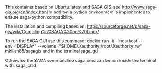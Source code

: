 This container based on Ubuntu:latest and SAGA GIS. see http://www.saga-gis.org/en/index.html
In additon a python environment is implemented to ensure saga-python compatibility.

The installation and compiling based on: https://sourceforge.net/p/saga-gis/wiki/Compiling%20SAGA%20on%20Linux/

To run the SAGA GUI use this command: docker run -it --net=host --env="DISPLAY" --volume="$HOME/.Xauthority:/root/.Xauthority:rw" mkilian85/sagagis and in the terminal saga_gui

Otherwise the SAGA commandline saga_cmd can be run inside the terminal with: saga_cmd
